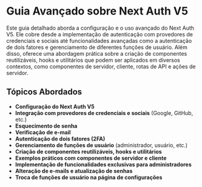 # Guia Avançado sobre Next Auth V5

Este guia detalhado aborda a configuração e o uso avançado do Next Auth V5. Ele cobre desde a implementação de autenticação com provedores de credenciais e sociais até funcionalidades avançadas como a autenticação de dois fatores e gerenciamento de diferentes funções de usuário. Além disso, oferece uma abordagem prática sobre a criação de componentes reutilizáveis, hooks e utilitários que podem ser aplicados em diversos contextos, como componentes de servidor, cliente, rotas de API e ações de servidor.

## Tópicos Abordados

- **Configuração do Next Auth V5**
- **Integração com provedores de credenciais e sociais** (Google, GitHub, etc.)
- **Esquecimento de senha**
- **Verificação de e-mail**
- **Autenticação de dois fatores (2FA)**
- **Gerenciamento de funções de usuário** (administrador, usuário, etc.)
- **Criação de componentes reutilizáveis, hooks e utilitários**
- **Exemplos práticos com componentes de servidor e cliente**
- **Implementação de funcionalidades exclusivas para administradores**
- **Alteração de e-mails e atualização de senhas**
- **Troca de funções de usuário na página de configurações**
